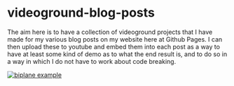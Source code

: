 # videoground-blog-posts

The aim here is to have a collection of videoground projects that I have made for my various blog posts on my website here at Github Pages. I can then upload these to youtube and embed them into each post as a way to have at least some kind of demo as to what the end result is, and to do so in a way in which I do not have to work about code breaking.

[![biplane example](https://img.youtube.com/vi/evvbFFwIEXw/0.jpg)](https://www.youtube.com/watch?v=YevvbFFwIEXw)
